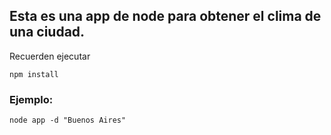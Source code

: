 ## Esta es una app de node para obtener el clima de una ciudad.

Recuerden ejecutar
```
npm install
```
### Ejemplo:
```
node app -d "Buenos Aires"
```